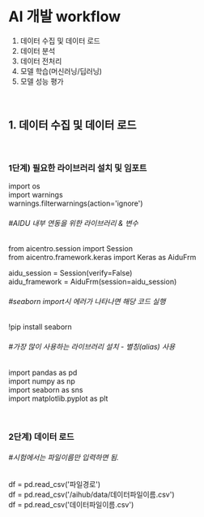 # AI 개발 workflow
1. 데이터 수집 및 데이터 로드
2. 데이터 분석
3. 데이터 전처리
4. 모델 학습(머신러닝/딥러닝)
5. 모델 성능 평가

<br/>

## 1. 데이터 수집 및 데이터 로드

<br/>

### 1단계) 필요한 라이브러리 설치 및 임포트

import os   
import warnings   
warnings.filterwarnings(action='ignore')   

###### #AIDU 내부 연동을 위한 라이브러리 & 변수
from aicentro.session import Session   
from aicentro.framework.keras import Keras as AiduFrm   

aidu_session = Session(verify=False)   
aidu_framework = AiduFrm(session=aidu_session)   

###### #seaborn import시 에러가 나타나면 해당 코드 실행
!pip install seaborn   

###### #가장 많이 사용하는 라이브러리 설치 - 별칭(alias) 사용
import pandas as pd   
import numpy as np   
import seaborn as sns   
import matplotlib.pyplot as plt   

<br/>

### 2단계) 데이터 로드

###### #시험에서는 파일이름만 입력하면 됨.
df = pd.read_csv('파일경로')   
df = pd.read_csv('/aihub/data/데이터파일이름.csv')   
df = pd.read_csv('데이터파일이름.csv')
